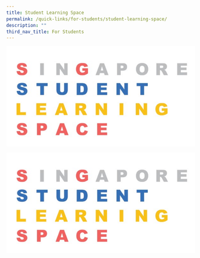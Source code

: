 ```yaml
---
title: Student Learning Space
permalink: /quick-links/for-students/student-learning-space/
description: ""
third_nav_title: For Students
---
```

![](/images/SLS.jpg)

<a href="[https://vle.learning.moe.edu.sg/login](https://vle.learning.moe.edu.sg/login)">  
<img src="/images/SLS.jpg">